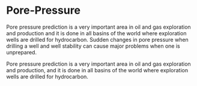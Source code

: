 # Pore-Pressure
Pore pressure prediction is a very important area in oil and gas exploration and production and it is done in all basins of the world where exploration wells are drilled for hydrocarbon. Sudden changes in pore pressure when drilling a well and well stability can cause major problems when one is unprepared.

Pore pressure prediction is a very important area in oil and gas exploration and production, and it is done in all basins of the world where exploration wells are drilled for hydrocarbon.
